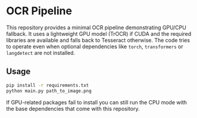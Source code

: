 # OCR Pipeline

This repository provides a minimal OCR pipeline demonstrating GPU/CPU fallback.
It uses a lightweight GPU model (TrOCR) if CUDA and the required libraries are
available and falls back to Tesseract otherwise. The code tries to operate even
when optional dependencies like `torch`, `transformers` or `langdetect` are not
installed.

## Usage

```bash
pip install -r requirements.txt
python main.py path_to_image.png
```

If GPU-related packages fail to install you can still run the CPU mode with the
base dependencies that come with this repository.
